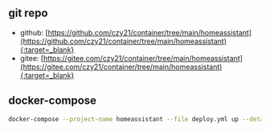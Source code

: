## git repo
  - github: [https://github.com/czy21/container/tree/main/homeassistant](https://github.com/czy21/container/tree/main/homeassistant){:target=_blank}
  - gitee: [https://gitee.com/czy21/container/tree/main/homeassistant](https://gitee.com/czy21/container/tree/main/homeassistant){:target=_blank}
## docker-compose
```bash
docker-compose --project-name homeassistant --file deploy.yml up --detach --remove-orphans
```